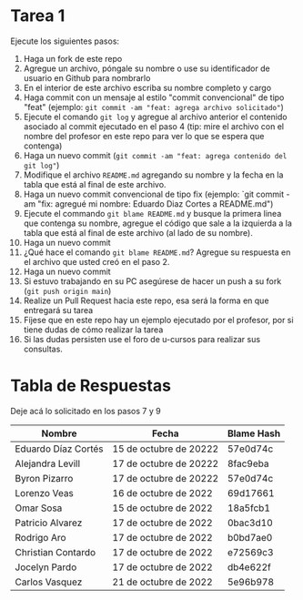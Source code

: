 # Tarea 1

Ejecute los siguientes pasos:

1. Haga un fork de este repo
2. Agregue un archivo, póngale su nombre o use su identificador de usuario en Github para nombrarlo
3. En el interior de este archivo escriba su nombre completo y cargo
4. Haga commit con un mensaje al estilo "commit convencional" de tipo "feat" (ejemplo: `git commit -am "feat: agrega archivo solicitado"`)
5. Ejecute el comando `git log` y agregue al archivo anterior el contenido asociado al commit ejecutado en el paso 4 (tip: mire el archivo con el nombre del profesor en este repo para ver lo que se espera que contenga)
6. Haga un nuevo commit (`git commit -am "feat: agrega contenido del git log"`)
7. Modifique el archivo `README.md` agregando su nombre y la fecha en la tabla que está al final de este archivo.
8. Haga un nuevo commit convencional de tipo fix (ejemplo: `git commit -am "fix: agregué mi nombre: Eduardo Diaz Cortes a README.md")
9. Ejecute el commando `git blame README.md` y busque la primera linea que contenga su nombre, agregue el código que sale a la izquierda a la tabla que está al final de este archivo (al lado de su nombre).
10. Haga un nuevo commit
11. ¿Qué hace el comando `git blame README.md`? Agregue su respuesta en el archivo que usted creó en el paso 2.
12. Haga un nuevo commit
12. Si estuvo trabajando en su PC asegúrese de hacer un push a su fork (`git push origin main`)
13. Realize un Pull Request hacia este repo, esa será la forma en que entregará su tarea
14. Fíjese que en este repo hay un ejemplo ejecutado por el profesor, por si tiene dudas de cómo realizar la tarea
15. Si las dudas persisten use el foro de u-cursos para realizar sus consultas.

# Tabla de Respuestas

Deje acá lo solicitado en los pasos 7 y 9

|Nombre|Fecha|Blame Hash|
|------|-----|----------|
|Eduardo Díaz Cortés|15 de octubre de 20222|57e0d74c|
|Alejandra Levill|17 de octubre de 20222|8fac9eba|
|Byron  Pizarro|17 de octubre de 20222|57e0d74c|
|Lorenzo Veas|16 de octubre de 2022 |69d17661|
|Omar Sosa   |15 de octubre de 2022 |18a5fcb1|
|Patricio Alvarez |17 de octubre de 2022 |0bac3d10|
|Rodrigo Aro |17 de octubre de 2022 |b0bd7ae0|
|Christian Contardo  |17 de octubre de 2022 | e72569c3|
|Jocelyn Pardo  |17 de octubre de 2022 |db4e622f|
|Carlos Vasquez |21 de octubre de 2022 |5e96b978 |